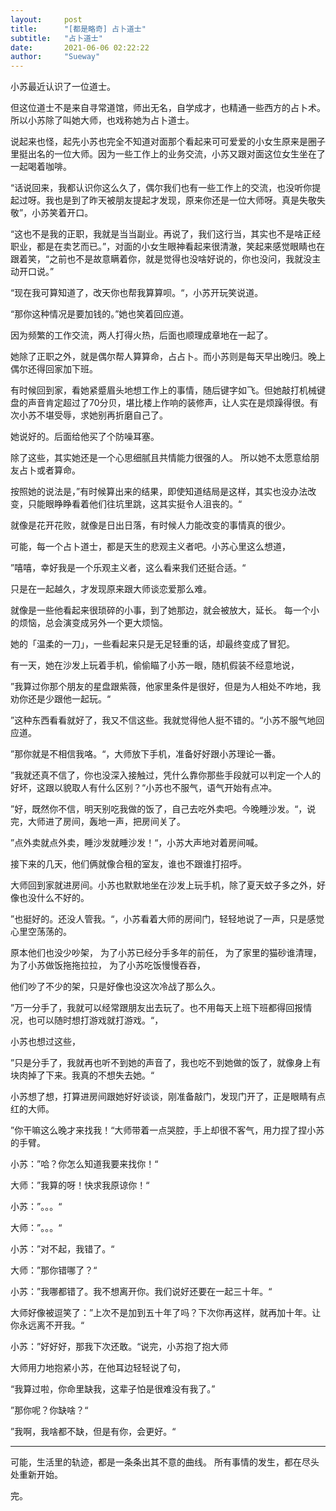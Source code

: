 ```yaml
---
layout:     post
title:      "[都是略奇] 占卜道士"
subtitle:   "占卜道士"
date:       2021-06-06 02:22:22
author:     "Sueway"
---
```

 

小苏最近认识了一位道士。

但这位道士不是来自寻常道馆，师出无名，自学成才，也精通一些西方的占卜术。所以小苏除了叫她大师，也戏称她为占卜道士。

说起来也怪，起先小苏也完全不知道对面那个看起来可可爱爱的小女生原来是圈子里挺出名的一位大师。因为一些工作上的业务交流，小苏又跟对面这位女生坐在了一起喝着咖啡。

“话说回来，我都认识你这么久了，偶尔我们也有一些工作上的交流，也没听你提起过呀。我也是到了昨天被朋友提起才发现，原来你还是一位大师呀。真是失敬失敬”，小苏笑着开口。

“这也不是我的正职，我就是当当副业。再说了，我们这行当，其实也不是啥正经职业，都是在卖艺而已。”，对面的小女生眼神看起来很清澈，笑起来感觉眼睛也在跟着笑，“之前也不是故意瞒着你，就是觉得也没啥好说的，你也没问，我就没主动开口说。”

“现在我可算知道了，改天你也帮我算算呗。“，小苏开玩笑说道。

“那你这种情况是要加钱的。”她也笑着回应道。

因为频繁的工作交流，两人打得火热，后面也顺理成章地在一起了。

她除了正职之外，就是偶尔帮人算算命，占占卜。而小苏则是每天早出晚归。晚上偶尔还得回家加下班。

有时候回到家，看她紧蹙眉头地想工作上的事情，随后键字如飞。但她敲打机械键盘的声音肯定超过了70分贝，堪比楼上作响的装修声，让人实在是烦躁得很。有次小苏不堪受辱，求她别再折磨自己了。

她说好的。后面给他买了个防噪耳塞。

除了这些，其实她还是一个心思细腻且共情能力很强的人。
所以她不太愿意给朋友占卜或者算命。

按照她的说法是，”有时候算出来的结果，即使知道结局是这样，其实也没办法改变，只能眼睁睁看着他们往坑里跳，这其实挺令人沮丧的。“

就像是花开花败，就像是日出日落，有时候人力能改变的事情真的很少。

可能，每一个占卜道士，都是天生的悲观主义者吧。小苏心里这么想道，

”嘻嘻，幸好我是一个乐观主义者，这么看来我们还挺合适。“


只是在一起越久，才发现原来跟大师谈恋爱那么难。

就像是一些他看起来很琐碎的小事，到了她那边，就会被放大，延长。
每一个小的烦恼，总会演变成另外一个更大烦恼。

她的「温柔的一刀」，一些看起来只是无足轻重的话，却最终变成了冒犯。

有一天，她在沙发上玩着手机，偷偷瞄了小苏一眼，随机假装不经意地说，

”我算过你那个朋友的星盘跟紫薇，他家里条件是很好，但是为人相处不咋地，我劝你还是少跟他一起玩。“

”这种东西看看就好了，我又不信这些。我就觉得他人挺不错的。“小苏不服气地回应道。

”那你就是不相信我咯。“，大师放下手机，准备好好跟小苏理论一番。

”我就还真不信了，你也没深入接触过，凭什么靠你那些手段就可以判定一个人的好坏，这跟以貌取人有什么区别？“小苏也不服气，语气开始有点冲。

”好，既然你不信，明天别吃我做的饭了，自己去吃外卖吧。今晚睡沙发。“，说完，大师进了房间，轰地一声，把房间关了。

”点外卖就点外卖，睡沙发就睡沙发！“，小苏大声地对着房间喊。

接下来的几天，他们俩就像合租的室友，谁也不跟谁打招呼。

大师回到家就进房间。小苏也默默地坐在沙发上玩手机，除了夏天蚊子多之外，好像也没什么不好的。

”也挺好的。还没人管我。“，小苏看着大师的房间门，轻轻地说了一声，只是感觉心里空荡荡的。

原本他们也没少吵架，
为了小苏已经分手多年的前任，
为了家里的猫砂谁清理，
为了小苏做饭拖拖拉拉，
为了小苏吃饭慢慢吞吞，

他们吵了不少的架，只是好像也没这次冷战了那么久。

”万一分手了，我就可以经常跟朋友出去玩了。也不用每天上班下班都得回报情况，也可以随时想打游戏就打游戏。“，

小苏也想过这些，

”只是分手了，我就再也听不到她的声音了，我也吃不到她做的饭了，就像身上有块肉掉了下来。我真的不想失去她。“

小苏想了想，打算进房间跟她好好谈谈，刚准备敲门，发现门开了，正是眼睛有点红的大师。

”你干嘛这么晚才来找我！“大师带着一点哭腔，手上却很不客气，用力捏了捏小苏的手臂。

小苏：”哈？你怎么知道我要来找你！“

大师：”我算的呀！快求我原谅你！“

小苏：”。。。“

大师：”。。。“

小苏：”对不起，我错了。“

大师：”那你错哪了？“

小苏：”我哪都错了。我不想离开你。我们说好还要在一起三十年。“

大师好像被逗笑了：”上次不是加到五十年了吗？下次你再这样，就再加十年。让你永远离不开我。“

小苏：”好好好，那我下次还敢。“说完，小苏抱了抱大师

大师用力地抱紧小苏，在他耳边轻轻说了句，

“我算过啦，你命里缺我，这辈子怕是很难没有我了。”

”那你呢？你缺啥？“

”我啊，我啥都不缺，但是有你，会更好。“








- - - -

可能，生活里的轨迹，都是一条条出其不意的曲线。
所有事情的发生，都在尽头处重新开始。

完。




